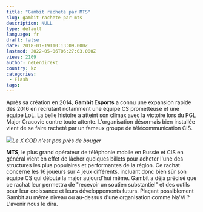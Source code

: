 ```yaml
---
title: "Gambit racheté par MTS"
slug: gambit-rachete-par-mts
description: NULL
type: default
language: fr
draft: false
date: 2018-01-19T10:13:09.000Z
lastmod: 2022-05-06T06:27:03.000Z
views: 2109
author: neLendirekt
country: kz
categories:
 - Flash
tags:
---
```

Après sa création en 2014, **Gambit Esports** a connu une expansion rapide dès 2016 en recrutant notamment une équipe CS prometteuse et une équipe LoL. La belle histoire a atteint son climax avec la victoire lors du PGL Major Cracovie contre toute attente. L'organisation désormais bien installée vient de se faire racheté par un fameux groupe de télécommunication CIS.

![](https://flickshot-ue.s3.eu-west-2.amazonaws.com/flickshot/picture/5a1f6aee24f39/pic.jpg)_Le X GOD n'est pas près de bouger_

**MTS**, le plus grand opérateur de téléphonie mobile en Russie et CIS en général vient en effet de lâcher quelques billets pour acheter l'une des structures les plus populaires et performantes de la région. Ce rachat concerne les 16 joueurs sur 4 jeux différents, incluant donc bien sûr son équipe CS qui débute la major aujourd'hui même. Gambit a déjà précisé que ce rachat leur permettra de "recevoir un soutien substantiel" et des outils pour leur croissance et leurs développements futurs. Plaçant possiblement Gambit au même niveau ou au-dessus d'une organisation comme Na'Vi ? L'avenir nous le dira.
